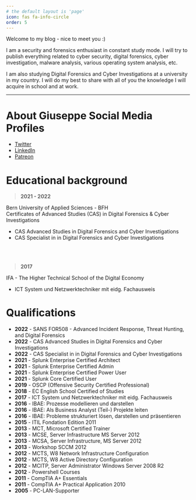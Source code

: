 ```yaml
---
# the default layout is 'page'
icon: fas fa-info-circle
order: 5
---
```


Welcome to my blog - nice to meet you :)

I am a security and forensics enthusiast in constant study mode. I will try to publish everything related to cyber security, digital forensics, cyber investigation, malware analysis, various operating system analysis, etc.

I am also studying Digital Forensics and Cyber Investigations at a university in my country. 
I will do my best to share with all of you the knowledge I will acquire in school and at work.

---

# About Giuseppe Social Media Profiles
* [Twitter](https://twitter.com/foreguards)
* [LinkedIn](https://www.linkedin.com/in/giuseppe-paternicola-7a4b5089)
* [Patreon](https://www.patreon.com/foreguards)


# Educational background
> **2021 - 2022**

Bern University of Applied Sciences - BFH <br>
Certificates of Advanced Studies (CAS) in Digital Forensics & Cyber Investigations

* CAS Advanced Studies in Digital Forensics and Cyber Investigations
* CAS Specialist in in Digital Forensics and Cyber Investigations
<br>
<br>

> **2017**

IFA - The Higher Technical School of the Digital Economy
<br>
* ICT System und Netzwerktechniker mit eidg. Fachausweis

# Qualifications
* **2022** - SANS FOR508 - Advanced Incident Response, Threat Hunting, and Digital Forensics
* **2022** - CAS Advanced Studies in Digital Forensics and Cyber Investigations
* **2022** - CAS Specialist in in Digital Forensics and Cyber Investigations
* **2021** - Splunk Enterprise Certified Architect
* **2021** - Splunk Enterprise Certified Admin
* **2021** - Splunk Enterprise Certified Power User
* **2021** - Splunk Core Certified User
* **2019** - OSCP (Offensive Security Certified Professional)
* **2018** - EC English School Certified of Studies
* **2017** - ICT System und Netzwerktechniker mit eidg. Fachausweis
* **2016** - IBAE: Prozesse modellieren und darstellen
* **2016** - IBAE: Als Business Analyst (Teil-) Projekte leiten
* **2016** - IBAE: Probleme strukturiert lösen, darstellen und präsentieren
* **2015** - ITIL Fondation Edition 2011
* **2013** - MCT, Microsoft Certified Trainer
* **2013** - MCSE, Server Infrastructure MS Server 2012 
* **2013** - MCSA, Server Infrastructure, MS Server 2012 
* **2013** - Workshop SCCM 2012
* **2012** - MCTS, W8 Network Infrastructure Configuration 
* **2012** - MCTS, W8 Active Directory Configuration
* **2012** - MCITP, Server Administrator Windows Server 2008 R2 
* **2012** - Powershell Courses
* **2011** - CompTIA A+ Essentials
* **2011** - CompTIA A+ Practical Application 2010
* **2005** - PC-LAN-Supporter

